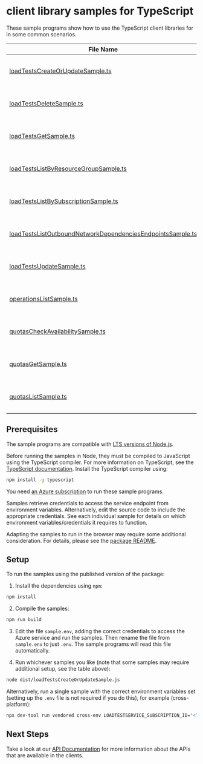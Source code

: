 # client library samples for TypeScript

These sample programs show how to use the TypeScript client libraries for in some common scenarios.

| **File Name**                                                                                                         | **Description**                                                                                                                                                                                                                                   |
| --------------------------------------------------------------------------------------------------------------------- | ------------------------------------------------------------------------------------------------------------------------------------------------------------------------------------------------------------------------------------------------- |
| [loadTestsCreateOrUpdateSample.ts][loadtestscreateorupdatesample]                                                     | Create or update LoadTest resource. x-ms-original-file: specification/loadtestservice/resource-manager/Microsoft.LoadTestService/stable/2022-12-01/examples/LoadTests_CreateOrUpdate.json                                                         |
| [loadTestsDeleteSample.ts][loadtestsdeletesample]                                                                     | Delete a LoadTest resource. x-ms-original-file: specification/loadtestservice/resource-manager/Microsoft.LoadTestService/stable/2022-12-01/examples/LoadTests_Delete.json                                                                         |
| [loadTestsGetSample.ts][loadtestsgetsample]                                                                           | Get a LoadTest resource. x-ms-original-file: specification/loadtestservice/resource-manager/Microsoft.LoadTestService/stable/2022-12-01/examples/LoadTests_Get.json                                                                               |
| [loadTestsListByResourceGroupSample.ts][loadtestslistbyresourcegroupsample]                                           | Lists loadtest resources in a resource group. x-ms-original-file: specification/loadtestservice/resource-manager/Microsoft.LoadTestService/stable/2022-12-01/examples/LoadTests_ListByResourceGroup.json                                          |
| [loadTestsListBySubscriptionSample.ts][loadtestslistbysubscriptionsample]                                             | Lists loadtests resources in a subscription. x-ms-original-file: specification/loadtestservice/resource-manager/Microsoft.LoadTestService/stable/2022-12-01/examples/LoadTests_ListBySubscription.json                                            |
| [loadTestsListOutboundNetworkDependenciesEndpointsSample.ts][loadtestslistoutboundnetworkdependenciesendpointssample] | Lists the endpoints that agents may call as part of load testing. x-ms-original-file: specification/loadtestservice/resource-manager/Microsoft.LoadTestService/stable/2022-12-01/examples/LoadTests_ListOutboundNetworkDependenciesEndpoints.json |
| [loadTestsUpdateSample.ts][loadtestsupdatesample]                                                                     | Update a loadtest resource. x-ms-original-file: specification/loadtestservice/resource-manager/Microsoft.LoadTestService/stable/2022-12-01/examples/LoadTests_Update.json                                                                         |
| [operationsListSample.ts][operationslistsample]                                                                       | Lists all the available API operations for Load Test Resource. x-ms-original-file: specification/loadtestservice/resource-manager/Microsoft.LoadTestService/stable/2022-12-01/examples/Operations_List.json                                       |
| [quotasCheckAvailabilitySample.ts][quotascheckavailabilitysample]                                                     | Check Quota Availability on quota bucket per region per subscription. x-ms-original-file: specification/loadtestservice/resource-manager/Microsoft.LoadTestService/stable/2022-12-01/examples/Quotas_CheckAvailability.json                       |
| [quotasGetSample.ts][quotasgetsample]                                                                                 | Get the available quota for a quota bucket per region per subscription. x-ms-original-file: specification/loadtestservice/resource-manager/Microsoft.LoadTestService/stable/2022-12-01/examples/Quotas_Get.json                                   |
| [quotasListSample.ts][quotaslistsample]                                                                               | Lists all the available quota per region per subscription. x-ms-original-file: specification/loadtestservice/resource-manager/Microsoft.LoadTestService/stable/2022-12-01/examples/Quotas_List.json                                               |

## Prerequisites

The sample programs are compatible with [LTS versions of Node.js](https://github.com/nodejs/release#release-schedule).

Before running the samples in Node, they must be compiled to JavaScript using the TypeScript compiler. For more information on TypeScript, see the [TypeScript documentation][typescript]. Install the TypeScript compiler using:

```bash
npm install -g typescript
```

You need [an Azure subscription][freesub] to run these sample programs.

Samples retrieve credentials to access the service endpoint from environment variables. Alternatively, edit the source code to include the appropriate credentials. See each individual sample for details on which environment variables/credentials it requires to function.

Adapting the samples to run in the browser may require some additional consideration. For details, please see the [package README][package].

## Setup

To run the samples using the published version of the package:

1. Install the dependencies using `npm`:

```bash
npm install
```

2. Compile the samples:

```bash
npm run build
```

3. Edit the file `sample.env`, adding the correct credentials to access the Azure service and run the samples. Then rename the file from `sample.env` to just `.env`. The sample programs will read this file automatically.

4. Run whichever samples you like (note that some samples may require additional setup, see the table above):

```bash
node dist/loadTestsCreateOrUpdateSample.js
```

Alternatively, run a single sample with the correct environment variables set (setting up the `.env` file is not required if you do this), for example (cross-platform):

```bash
npx dev-tool run vendored cross-env LOADTESTSERVICE_SUBSCRIPTION_ID="<loadtestservice subscription id>" LOADTESTSERVICE_RESOURCE_GROUP="<loadtestservice resource group>" node dist/loadTestsCreateOrUpdateSample.js
```

## Next Steps

Take a look at our [API Documentation][apiref] for more information about the APIs that are available in the clients.

[loadtestscreateorupdatesample]: https://github.com/Azure/azure-sdk-for-js/blob/main/sdk/loadtesting/arm-loadtesting/samples/v1/typescript/src/loadTestsCreateOrUpdateSample.ts
[loadtestsdeletesample]: https://github.com/Azure/azure-sdk-for-js/blob/main/sdk/loadtesting/arm-loadtesting/samples/v1/typescript/src/loadTestsDeleteSample.ts
[loadtestsgetsample]: https://github.com/Azure/azure-sdk-for-js/blob/main/sdk/loadtesting/arm-loadtesting/samples/v1/typescript/src/loadTestsGetSample.ts
[loadtestslistbyresourcegroupsample]: https://github.com/Azure/azure-sdk-for-js/blob/main/sdk/loadtesting/arm-loadtesting/samples/v1/typescript/src/loadTestsListByResourceGroupSample.ts
[loadtestslistbysubscriptionsample]: https://github.com/Azure/azure-sdk-for-js/blob/main/sdk/loadtesting/arm-loadtesting/samples/v1/typescript/src/loadTestsListBySubscriptionSample.ts
[loadtestslistoutboundnetworkdependenciesendpointssample]: https://github.com/Azure/azure-sdk-for-js/blob/main/sdk/loadtesting/arm-loadtesting/samples/v1/typescript/src/loadTestsListOutboundNetworkDependenciesEndpointsSample.ts
[loadtestsupdatesample]: https://github.com/Azure/azure-sdk-for-js/blob/main/sdk/loadtesting/arm-loadtesting/samples/v1/typescript/src/loadTestsUpdateSample.ts
[operationslistsample]: https://github.com/Azure/azure-sdk-for-js/blob/main/sdk/loadtesting/arm-loadtesting/samples/v1/typescript/src/operationsListSample.ts
[quotascheckavailabilitysample]: https://github.com/Azure/azure-sdk-for-js/blob/main/sdk/loadtesting/arm-loadtesting/samples/v1/typescript/src/quotasCheckAvailabilitySample.ts
[quotasgetsample]: https://github.com/Azure/azure-sdk-for-js/blob/main/sdk/loadtesting/arm-loadtesting/samples/v1/typescript/src/quotasGetSample.ts
[quotaslistsample]: https://github.com/Azure/azure-sdk-for-js/blob/main/sdk/loadtesting/arm-loadtesting/samples/v1/typescript/src/quotasListSample.ts
[apiref]: https://learn.microsoft.com/javascript/api/@azure/arm-loadtesting?view=azure-node-preview
[freesub]: https://azure.microsoft.com/free/
[package]: https://github.com/Azure/azure-sdk-for-js/tree/main/sdk/loadtesting/arm-loadtesting/README.md
[typescript]: https://www.typescriptlang.org/docs/home.html
